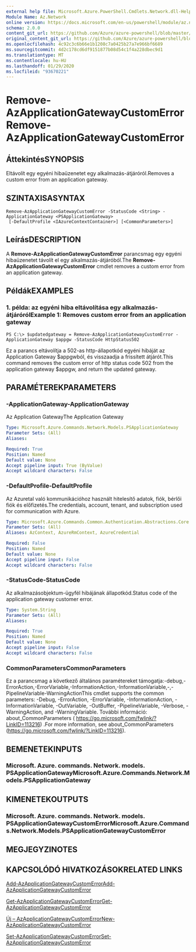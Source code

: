 ```yaml
---
external help file: Microsoft.Azure.PowerShell.Cmdlets.Network.dll-Help.xml
Module Name: Az.Network
online version: https://docs.microsoft.com/en-us/powershell/module/az.network/remove-azapplicationgatewaycustomerror
schema: 2.0.0
content_git_url: https://github.com/Azure/azure-powershell/blob/master/src/Network/Network/help/Remove-AzApplicationGatewayCustomError.md
original_content_git_url: https://github.com/Azure/azure-powershell/blob/master/src/Network/Network/help/Remove-AzApplicationGatewayCustomError.md
ms.openlocfilehash: 4c92c3c6b66e1b1208c7a0425b27a7e966bf6689
ms.sourcegitcommit: 4d2c178cd6df9151877b08d54c1f4a228dbec9d1
ms.translationtype: MT
ms.contentlocale: hu-HU
ms.lasthandoff: 01/29/2020
ms.locfileid: "93670221"
---
```

# <span data-ttu-id="1eb7a-101">Remove-AzApplicationGatewayCustomError</span><span class="sxs-lookup"><span data-stu-id="1eb7a-101">Remove-AzApplicationGatewayCustomError</span></span>

## <span data-ttu-id="1eb7a-102">Áttekintés</span><span class="sxs-lookup"><span data-stu-id="1eb7a-102">SYNOPSIS</span></span>
<span data-ttu-id="1eb7a-103">Eltávolít egy egyéni hibaüzenetet egy alkalmazás-átjáróról.</span><span class="sxs-lookup"><span data-stu-id="1eb7a-103">Removes a custom error from an application gateway.</span></span>

## <span data-ttu-id="1eb7a-104">SZINTAXISA</span><span class="sxs-lookup"><span data-stu-id="1eb7a-104">SYNTAX</span></span>

```
Remove-AzApplicationGatewayCustomError -StatusCode <String> -ApplicationGateway <PSApplicationGateway>
 [-DefaultProfile <IAzureContextContainer>] [<CommonParameters>]
```

## <span data-ttu-id="1eb7a-105">Leírás</span><span class="sxs-lookup"><span data-stu-id="1eb7a-105">DESCRIPTION</span></span>
<span data-ttu-id="1eb7a-106">A **Remove-AzApplicationGatewayCustomError** parancsmag egy egyéni hibaüzenetet távolít el egy alkalmazás-átjáróból.</span><span class="sxs-lookup"><span data-stu-id="1eb7a-106">The **Remove-AzApplicationGatewayCustomError** cmdlet removes a custom error from an application gateway.</span></span>

## <span data-ttu-id="1eb7a-107">Példák</span><span class="sxs-lookup"><span data-stu-id="1eb7a-107">EXAMPLES</span></span>

### <span data-ttu-id="1eb7a-108">1. példa: az egyéni hiba eltávolítása egy alkalmazás-átjáróról</span><span class="sxs-lookup"><span data-stu-id="1eb7a-108">Example 1: Removes custom error from an application gateway</span></span>
```
PS C:\> $updatedgateway = Remove-AzApplicationGatewayCustomError -ApplicationGateway $appgw -StatusCode HttpStatus502
```

<span data-ttu-id="1eb7a-109">Ez a parancs eltávolítja a 502-as http-állapotkód egyéni hibáját az Application Gateway $appgwból, és visszaadja a frissített átjárót.</span><span class="sxs-lookup"><span data-stu-id="1eb7a-109">This command removes the custom error of http status code 502 from the application gateway $appgw, and return the updated gateway.</span></span>

## <span data-ttu-id="1eb7a-110">PARAMÉTEREK</span><span class="sxs-lookup"><span data-stu-id="1eb7a-110">PARAMETERS</span></span>

### <span data-ttu-id="1eb7a-111">-ApplicationGateway</span><span class="sxs-lookup"><span data-stu-id="1eb7a-111">-ApplicationGateway</span></span>
<span data-ttu-id="1eb7a-112">Az Application Gateway</span><span class="sxs-lookup"><span data-stu-id="1eb7a-112">The Application Gateway</span></span>

```yaml
Type: Microsoft.Azure.Commands.Network.Models.PSApplicationGateway
Parameter Sets: (All)
Aliases:

Required: True
Position: Named
Default value: None
Accept pipeline input: True (ByValue)
Accept wildcard characters: False
```

### <span data-ttu-id="1eb7a-113">-DefaultProfile</span><span class="sxs-lookup"><span data-stu-id="1eb7a-113">-DefaultProfile</span></span>
<span data-ttu-id="1eb7a-114">Az Azuretal való kommunikációhoz használt hitelesítő adatok, fiók, bérlői fiók és előfizetés.</span><span class="sxs-lookup"><span data-stu-id="1eb7a-114">The credentials, account, tenant, and subscription used for communication with Azure.</span></span>

```yaml
Type: Microsoft.Azure.Commands.Common.Authentication.Abstractions.Core.IAzureContextContainer
Parameter Sets: (All)
Aliases: AzContext, AzureRmContext, AzureCredential

Required: False
Position: Named
Default value: None
Accept pipeline input: False
Accept wildcard characters: False
```

### <span data-ttu-id="1eb7a-115">-StatusCode</span><span class="sxs-lookup"><span data-stu-id="1eb7a-115">-StatusCode</span></span>
<span data-ttu-id="1eb7a-116">Az alkalmazásobjektum-ügyfél hibájának állapotkód.</span><span class="sxs-lookup"><span data-stu-id="1eb7a-116">Status code of the application gateway customer error.</span></span>

```yaml
Type: System.String
Parameter Sets: (All)
Aliases:

Required: True
Position: Named
Default value: None
Accept pipeline input: False
Accept wildcard characters: False
```

### <span data-ttu-id="1eb7a-117">CommonParameters</span><span class="sxs-lookup"><span data-stu-id="1eb7a-117">CommonParameters</span></span>
<span data-ttu-id="1eb7a-118">Ez a parancsmag a következő általános paramétereket támogatja:-debug,-ErrorAction,-ErrorVariable,-InformationAction,-InformationVariable,-,-PipelineVariable-WarningAction</span><span class="sxs-lookup"><span data-stu-id="1eb7a-118">This cmdlet supports the common parameters: -Debug, -ErrorAction, -ErrorVariable, -InformationAction, -InformationVariable, -OutVariable, -OutBuffer, -PipelineVariable, -Verbose, -WarningAction, and -WarningVariable.</span></span> <span data-ttu-id="1eb7a-119">További információ: about_CommonParameters ( https://go.microsoft.com/fwlink/?LinkID=113216) .</span><span class="sxs-lookup"><span data-stu-id="1eb7a-119">For more information, see about_CommonParameters (https://go.microsoft.com/fwlink/?LinkID=113216).</span></span>

## <span data-ttu-id="1eb7a-120">BEMENETEK</span><span class="sxs-lookup"><span data-stu-id="1eb7a-120">INPUTS</span></span>

### <span data-ttu-id="1eb7a-121">Microsoft. Azure. commands. Network. models. PSApplicationGateway</span><span class="sxs-lookup"><span data-stu-id="1eb7a-121">Microsoft.Azure.Commands.Network.Models.PSApplicationGateway</span></span>

## <span data-ttu-id="1eb7a-122">KIMENETEK</span><span class="sxs-lookup"><span data-stu-id="1eb7a-122">OUTPUTS</span></span>

### <span data-ttu-id="1eb7a-123">Microsoft. Azure. commands. Network. models. PSApplicationGatewayCustomError</span><span class="sxs-lookup"><span data-stu-id="1eb7a-123">Microsoft.Azure.Commands.Network.Models.PSApplicationGatewayCustomError</span></span>

## <span data-ttu-id="1eb7a-124">MEGJEGYZI</span><span class="sxs-lookup"><span data-stu-id="1eb7a-124">NOTES</span></span>

## <span data-ttu-id="1eb7a-125">KAPCSOLÓDÓ HIVATKOZÁSOK</span><span class="sxs-lookup"><span data-stu-id="1eb7a-125">RELATED LINKS</span></span>

[<span data-ttu-id="1eb7a-126">Add-AzApplicationGatewayCustomError</span><span class="sxs-lookup"><span data-stu-id="1eb7a-126">Add-AzApplicationGatewayCustomError</span></span>](./Add-AzApplicationGatewayCustomError.md)

[<span data-ttu-id="1eb7a-127">Get-AzApplicationGatewayCustomError</span><span class="sxs-lookup"><span data-stu-id="1eb7a-127">Get-AzApplicationGatewayCustomError</span></span>](./Get-AzApplicationGatewayCustomError.md)

[<span data-ttu-id="1eb7a-128">Új – AzApplicationGatewayCustomError</span><span class="sxs-lookup"><span data-stu-id="1eb7a-128">New-AzApplicationGatewayCustomError</span></span>](./New-AzApplicationGatewayCustomError.md)

[<span data-ttu-id="1eb7a-129">Set-AzApplicationGatewayCustomError</span><span class="sxs-lookup"><span data-stu-id="1eb7a-129">Set-AzApplicationGatewayCustomError</span></span>](./Set-AzApplicationGatewayCustomError.md)
